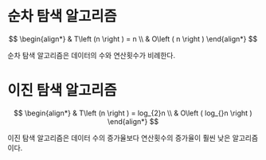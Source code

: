 # 순차 탐색 알고리즘

$$
\begin{align*}
	& T\left (n  \right ) = n \\
	& O\left ( n \right )
\end{align*}
$$

순차 탐색 알고리즘은 데이터의 수와 연산횟수가 비례한다.

# 이진 탐색 알고리즘

$$
\begin{align*}
	& T\left (n  \right ) = log_{2}n \\
	& O\left ( log_{}n \right )
\end{align*}
$$

이진 탐색 알고리즘은 데이터 수의 증가율보다 연산횟수의 증가율이 훨씬 낮은 알고리즘이다.